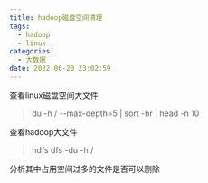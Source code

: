 ```yaml
---
title: hadoop磁盘空间清理
tags:
  - hadoop
  - linux
categories:
  - 大数据
date: 2022-06-20 23:02:59
---
```




查看linux磁盘空间大文件

> du -h / --max-depth=5 | sort -hr | head -n 10

查看hadoop大文件

> hdfs dfs -du -h  /

分析其中占用空间过多的文件是否可以删除

